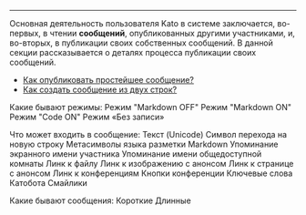 ***

Основная деятельность пользователя Kato в системе заключается, во-первых, в чтении **сообщений**, опубликованных другими участниками, и, во-вторых, в публикации своих собственных сообщений. В данной секции рассказывается о деталях процесса публикации своих сообщений.

 - [Как опубликовать простейшее сообщение?](/articles/ru/faq/list#how-to-send-a-message)
 - [Как создать сообщение из двух строк?](/articles/ru/faq/list#how-to-create-a-new-line)

Какие бывают режимы:
  Режим "Markdown OFF"
  Режим "Markdown ON"
  Режим "Code ON"
  Режим «Без записи»

Что может входить в сообщение:
  Текст (Unicode)
  Символ перехода на новую строку
  Метасимволы языка разметки Markdown
  Упоминание экранного имени участника
  Упоминание имени общедоступной комнаты
  Линк к файлу
    Линк к изображению с анонсом
    Линк к странице с анонсом
  Линк к конференциям
  Кнопки конференции
  Ключевые слова Катобота
  Смайлики
  
Какие бывают сообщения:
  Короткие
  Длинные


